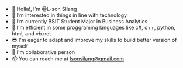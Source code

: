 - 👋 Holla!, I’m @L-son Silang
- 👀 I’m interested in things in line with technology
- 🌱 I’m currently BSIT Student Major in Business Analytics
- 🤯 I'm efficient in some  proggraming languages like c#, c++, python, html, and vb.net 
- 😎 I'm eager to adapt and improve my skills to build better version of myself
- 🤸 I'm collaborative person 
- 📫 You can reach me at lsonsilang@gmail.com

<!---
L-son/L-son is a ✨ special ✨ repository because its `README.md` (this file) appears on your GitHub profile.
You can click the Preview link to take a look at your changes.
--->
